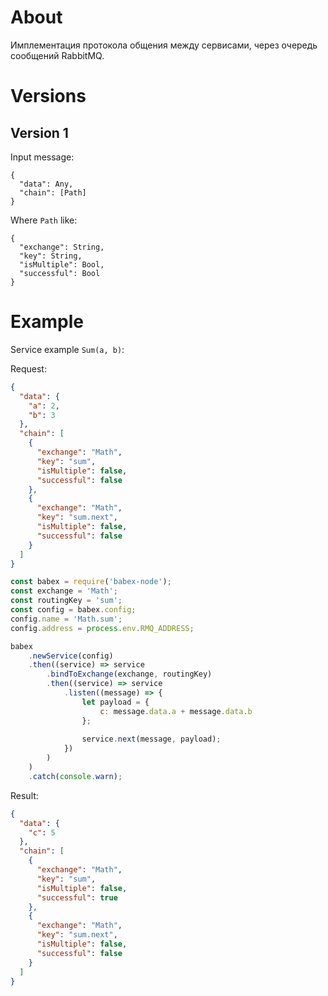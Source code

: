 # About

Имплементация протокола общения между сервисами, через очередь сообщений RabbitMQ.

# Versions

## Version 1

Input message:
```
{
  "data": Any,
  "chain": [Path]
}
```

Where `Path` like:
```
{
  "exchange": String,
  "key": String,
  "isMultiple": Bool,
  "successful": Bool
}
```

# Example

Service example `Sum(a, b)`:

Request:
```json
{
  "data": {
    "a": 2, 
    "b": 3
  },
  "chain": [
    {
      "exchange": "Math",
      "key": "sum",
      "isMultiple": false,
      "successful": false
    },
    {
      "exchange": "Math",
      "key": "sum.next",
      "isMultiple": false,
      "successful": false
    }
  ]
}
```

```js
const babex = require('babex-node');
const exchange = 'Math';
const routingKey = 'sum';
const config = babex.config;
config.name = 'Math.sum';
config.address = process.env.RMQ_ADDRESS;

babex
    .newService(config)
    .then((service) => service
        .bindToExchange(exchange, routingKey)
        .then((service) => service
            .listen((message) => {
                let payload = {
                    c: message.data.a + message.data.b
                };
                
                service.next(message, payload);
            })
        )
    )
    .catch(console.warn);
```

Result:
```json
{
  "data": {
    "c": 5
  },
  "chain": [
    {
      "exchange": "Math",
      "key": "sum",
      "isMultiple": false,
      "successful": true
    },
    {
      "exchange": "Math",
      "key": "sum.next",
      "isMultiple": false,
      "successful": false
    }
  ]
}
```
